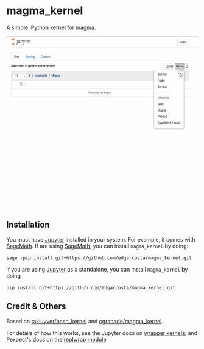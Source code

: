 # magma_kernel

A simple IPython kernel for magma.

<img src="https://raw.githubusercontent.com/edgarcosta/i/master/magma_kernel.gif" height="450">

## Installation

You must have [Jupyter](https://jupyter.org/) installed in your system. For example, it comes with 
[SageMath](http://www.sagemath.org/).
If are using [SageMath](http://www.sagemath.org/), you can install `magma_kernel` by doing:

```
sage -pip install git+https://github.com/edgarcosta/magma_kernel.git
```

if you are using [Jupyter](https://jupyter.org/) as a standalone, you can install `magma_kernel` by doing

```
pip install git+https://github.com/edgarcosta/magma_kernel.git
```



## Credit & Others
Based on [takluyver/bash_kernel](https://github.com/takluyver/bash_kernel) and [cgranade/magma_kernel](https://github.com/cgranade/magma_kernel).

For details of how this works, see the Jupyter docs on 
[wrapper kernels](http://jupyter-client.readthedocs.org/en/latest/wrapperkernels.html), and
Pexpect's docs on the [replwrap module](http://pexpect.readthedocs.org/en/latest/api/replwrap.html)
